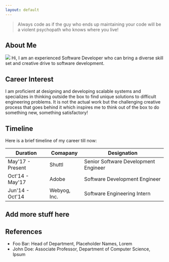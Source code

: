 ```yaml
---
layout: default
---
```


> Always code as if the guy who ends up maintaining your code will be a violent psychopath who knows where you live!

## About Me

<img class="profile-picture" src="https://media.licdn.com/dms/image/C5603AQE2bR5Dx55jgg/profile-displayphoto-shrink_200_200/0?e=1528387200&v=beta&t=5DzyTt4TzMSEHCb17KZLz16aA8wl1U_yUUn6GZEQaUc">
Hi, I am an experienced Software Developer who can bring a diverse skill set and creative drive to software development.

## Career Interest

I am proficient at designing and developing scalable systems and specializes in thinking outside the box to find unique solutions to difficult engineering problems. It is not the actual work but the challenging creative process that goes behind it which inspires me to think out of the box to do something new, something satisfactory!

## Timeline

Here is a brief timeline of my career till now:


Duration | Comapany | Designation
-----|-------|--------
May'17 - Present | Shuttl  | Senior Software Development Engineer
Oct'14 - May'17 | Adobe | Software Development Engineer
Jun'14 - Oct'14 | Webyog, Inc. | Software Engineering Intern

## Add more stuff here
<Random>

## References

* Foo Bar: Head of Department, Placeholder Names, Lorem
* John Doe: Associate Professor, Department of Computer Science, Ipsum
